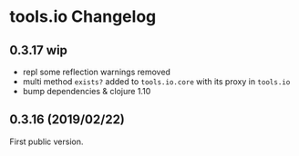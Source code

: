 # tools.io Changelog

## 0.3.17 wip
* repl some reflection warnings removed
* multi method `exists?` added to `tools.io.core` with its proxy in `tools.io`
* bump dependencies & clojure 1.10

## 0.3.16 (2019/02/22)

First public version.
